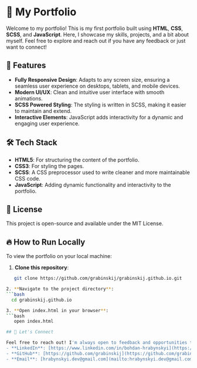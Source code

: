 # 🚀 My Portfolio

Welcome to my portfolio! This is my first portfolio built using **HTML**, **CSS**, **SCSS**, and **JavaScript**. Here, I showcase my skills, projects, and a bit about myself. Feel free to explore and reach out if you have any feedback or just want to connect!

## 🌟 Features

- **Fully Responsive Design**: Adapts to any screen size, ensuring a seamless user experience on desktops, tablets, and mobile devices.
- **Modern UI/UX**: Clean and intuitive user interface with smooth animations.
- **SCSS Powered Styling**: The styling is written in SCSS, making it easier to maintain and extend.
- **Interactive Elements**: JavaScript adds interactivity for a dynamic and engaging user experience.

## 🛠️ Tech Stack

- **HTML5**: For structuring the content of the portfolio.
- **CSS3**: For styling the pages.
- **SCSS**: A CSS preprocessor used to write cleaner and more maintainable CSS code.
- **JavaScript**: Adding dynamic functionality and interactivity to the portfolio.

## 📝 License

This project is open-source and available under the MIT License.

## 🔥 How to Run Locally

To view the portfolio on your local machine:

1. **Clone this repository**:
 ```bash
    git clone https://github.com/grabinskij/grabinskij.github.io.git

2. **Navigate to the project directory**:
```bash
   cd grabinskij.github.io

3. **Open index.html in your browser**:
 ```bash
    open index.html

## 🤝 Let's Connect

Feel free to reach out! I'm always open to feedback and opportunities to collaborate.
- **LinkedIn**: [https://www.linkedin.com/in/bohdan-hrabynskyi](https://www.linkedin.com/in/bohdan-hrabynskyi)
- **GitHub**: [https://github.com/grabinskij](https://github.com/grabinskij)
- **Email**: [hrabynskyi.dev@gmail.com](mailto:hrabynskyi.dev@gmail.com)
